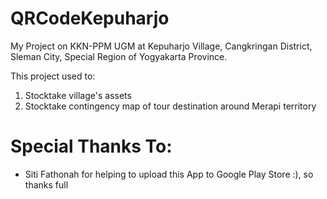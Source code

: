 # QRCodeKepuharjo
My Project on KKN-PPM UGM at Kepuharjo Village, Cangkringan District, Sleman City, Special Region of Yogyakarta Province.

This project used to:
1. Stocktake village's assets
2. Stocktake contingency map of tour destination around Merapi territory

# Special Thanks To:
  - Siti Fathonah for helping to upload this App to Google Play Store :), so thanks full

